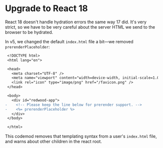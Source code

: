 # Upgrade to React 18

React 18 doesn't handle hydration errors the same way 17 did. It's very strict, so we have to be very careful about the server HTML we send to the browser to be hydrated.

In v5, we changed the default `index.html` file a bit—we removed `prerenderPlaceholder`:

```diff
 <!DOCTYPE html>
 <html lang="en">

 <head>
   <meta charset="UTF-8" />
   <meta name="viewport" content="width=device-width, initial-scale=1.0" />
   <link rel="icon" type="image/png" href="/favicon.png" />
 </head>

 <body>
   <div id="redwood-app">
-    <!-- Please keep the line below for prerender support. -->
-    <%= prerenderPlaceholder %>
   </div>
 </body>

 </html>
```

This codemod removes that templating syntax from a user's `index.html` file, and warns about other children in the react root.
